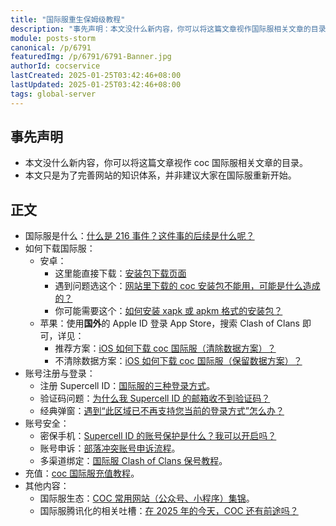 ```yaml
---
title: "国际服重生保姆级教程"
description: "事先声明：本文没什么新内容，你可以将这篇文章视作国际服相关文章的目录。本文只是为了完善网站的知识体系，并非建议大家在国际服重新开始。"
module: posts-storm
canonical: /p/6791
featuredImg: /p/6791/6791-Banner.jpg
authorId: cocservice
lastCreated: 2025-01-25T03:42:46+08:00
lastUpdated: 2025-01-25T03:42:46+08:00
tags: global-server
---
```


## 事先声明

- 本文没什么新内容，你可以将这篇文章视作 coc 国际服相关文章的目录。
- 本文只是为了完善网站的知识体系，并非建议大家在国际服重新开始。

## 正文

- 国际服是什么：[什么是 216 事件？这件事的后续是什么呢？](/p/2754)
- 如何下载国际服：
  - 安卓：
    - 这里能直接下载：[安装包下载页面](/apk)
    - 遇到问题选这个：[网站里下载的 coc 安装包不能用，可能是什么造成的？](/p/6903)
    - 你可能需要这个：[如何安装 xapk 或 apkm 格式的安装包？](/p/6665)
  - 苹果：使用**国外**的 Apple ID 登录 App Store，搜索 Clash of Clans 即可，详见：
    - 推荐方案：[iOS 如何下载 coc 国际服（清除数据方案）？](/p/6676)
    - 不清除数据方案：[iOS 如何下载 coc 国际服（保留数据方案）？](/p/4604)
- 账号注册与登录：
  - 注册 Supercell ID：[国际服的三种登录方式](/p/3114)。
  - 验证码问题：[为什么我 Supercell ID 的邮箱收不到验证码？](/p/6749)
  - 经典弹窗：[遇到“此区域已不再支持您当前的登录方式”怎么办？](/p/4511)
- 账号安全：
  - 密保手机：[Supercell ID 的账号保护是什么？我可以开启吗？](/p/6755)
  - 账号申诉：[部落冲突账号申诉流程](/p/6605)。
  - 多渠道绑定：[国际服 Clash of Clans 保号教程](/p/3575)。
- 充值：[coc 国际服充值教程](/p/6725)。
- 其他内容：
  - 国际服生态：[COC 常用网站（公众号、小程序）集锦](/p/4599)。
  - 国际服腾讯化的相关吐槽：[在 2025 年的今天，COC 还有前途吗？](/p/6778)

<Pic src="/p/6791/6791-Banner.jpg" width="1600" height="687" alt="重生之我在部落冲突国际服" maxWidth="600px" />